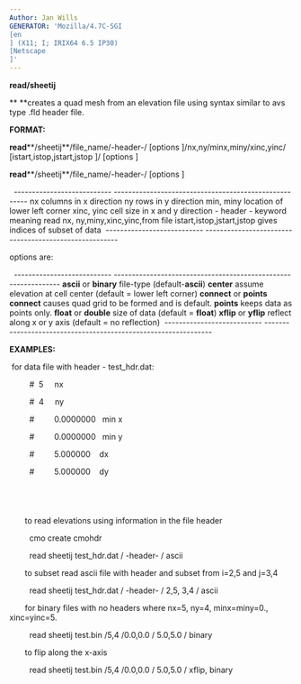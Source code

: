 ```yaml
---
Author: Jan Wills
GENERATOR: 'Mozilla/4.7C-SGI 
[en
] (X11; I; IRIX64 6.5 IP30) 
[Netscape
]'
---
```


 **read/sheetij**

  ** **creates a quad mesh from an elevation file using syntax similar
  to avs type .fld header file.

 **FORMAT:**

  **read****/sheetij**/file\_name/-header-/
[options
]/nx,ny/minx,miny/xinc,yinc/
[istart,istop,jstart,jstop
]/
[options
]

  **read****/sheetij**/file\_name/-header-/
[options
]

   
    --------------------------- ------------------------------------------------------
    nx                          columns in x direction
    ny                          rows in y direction
    min, miny                   location of lower left corner
    xinc, yinc                  cell size in x and y direction
    - header -                  keyword meaning read nx, ny,miny,xinc,yinc,from file
    istart,istop,jstart,jstop   gives indices of subset of data 
    --------------------------- ------------------------------------------------------
 
 options are:

   
    --------------------------- ---------------------------------------------------------------
    **ascii** or **binary**     file-type (default-**ascii**)
    **center**                  assume elevation at cell center (default = lower left corner)
    **connect** or **points**   **connect** causes quad grid to be formed and is default.
                                **points** keeps data as points only.
    **float** or **double**     size of data (default = **float**)
    **xflip** or **yflip**      reflect along x or y axis (default = no reflection) 
    --------------------------- ---------------------------------------------------------------
 
 **EXAMPLES:**

   for data file with header - test\_hdr.dat:

           
#  5     nx

           
#  4     ny

           
#         0.0000000   min x

           
#         0.0000000   min y

           
#         5.000000    dx

           
#         5.000000    dy

           
#
 
         to read elevations using information in the file header

           cmo create cmohdr

           read sheetij test\_hdr.dat / -header- / ascii
 
         to subset read ascii file with header and subset from i=2,5
  and j=3,4

           read sheetij test\_hdr.dat / -header- / 2,5, 3,4 / ascii
 
         for binary files with no headers where nx=5, ny=4,
  minx=miny=0., xinc=yinc=5.

           read sheetij test.bin /5,4 /0.0,0.0 / 5.0,5.0 / binary
 
         to flip along the x-axis

           read sheetij test.bin /5,4 /0.0,0.0 / 5.0,5.0 / xflip,
  binary

   

 
